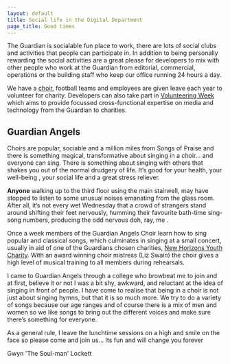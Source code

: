 ```yaml
---
layout: default
title: Social life in the Digital Department
page_title: Good times
---
```


The Guardian is socialable fun place to work, there are lots of social clubs and activities that people can participate in. In addition to being personally rewarding the social activities are a great please for developers to mix with other people who work at the Guardian from editorial, commercial, operations or the building staff who keep our office running 24 hours a day.

We have a [choir](#guardian_angels), football teams and employees are given leave each year to volunteer for charity. Developers can also take part in [Volunteering Week](http://www.theguardian.com/sustainability/volunteering-week) which aims to provide focussed cross-functional expertise on media and technology from the Guardian to charities.

## Guardian Angels

Choirs are popular, sociable and a million miles from Songs of Praise and there is something magical, transformative about singing in a choir... and everyone can sing.  There is something about singing with others that shakes you out of the normal drudgery of life.  It’s good for your health, your well-being , your social life and a great stress reliever. 

**Anyone** walking up to the third floor using the main stairwell, may have stopped to listen to some unusual noises emanating from the glass room. After all, it’s not every wet Wednesday that a crowd of strangers stand around shifting their feet nervously, humming their favourite bath-time sing-song numbers, producing the odd nervous doh, ray, me .

Once a week members of the Guardian Angels Choir learn how to sing popular and classical songs, which culminates in singing at a small concert, usually in aid of one of the Guardians chosen charities, [New Horizons Youth Charity](http://www.nhyouthcentre.org.uk/).  With an award winning choir mistress (Liz Swain) the choir gives a high level of musical training to all members during rehearsals.

I came to Guardian Angels through a college who browbeat me to join and at first, believe it or not I was a bit shy, awkward, and reluctant at the idea of singing in front of people. I have come to realise that being in a choir is not just about singing hymns, but that it is so much more.  We try to do a variety of songs because our age ranges and of course there is a mix of men and women so we like songs to bring out the different voices and make sure there’s something for everyone. 

As a general rule, I leave the lunchtime sessions on a high and smile on the face so please come and join us... Its fun and will change you forever

Gwyn 'The Soul-man' Lockett